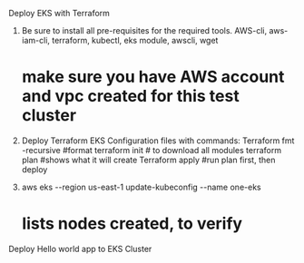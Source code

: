 Deploy EKS with Terraform
1. Be sure to install all pre-requisites for the required tools.
   AWS-cli, aws-iam-cli, terraform, kubectl, eks module, awscli, wget
   # make sure you have AWS account and vpc created for this test cluster


2.  Deploy Terraform EKS Configuration files with commands:
    Terraform fmt -recursive #format
    terraform init # to download all modules
    terraform plan #shows what it will create
    Terraform apply  #run plan first, then deploy

3.  aws eks --region us-east-1 update-kubeconfig --name one-eks
    # lists nodes created, to verify

Deploy Hello world app to EKS Cluster

